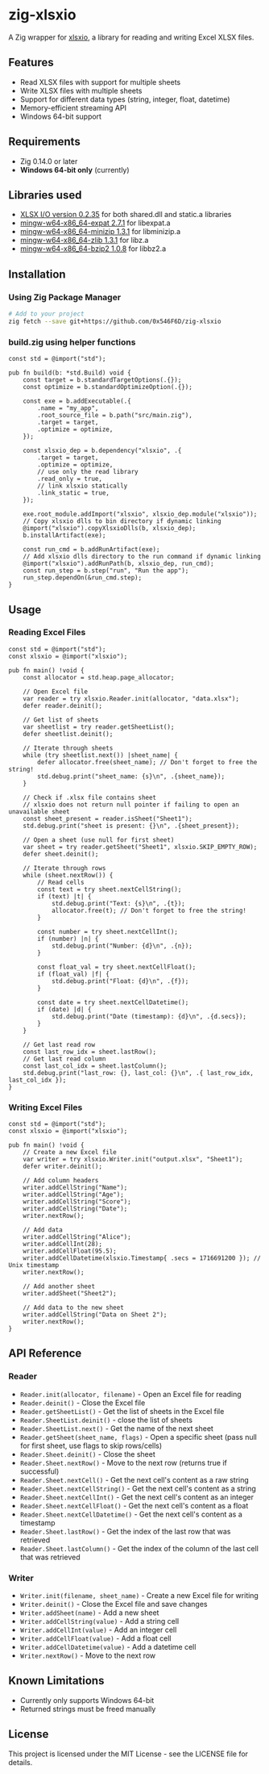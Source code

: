 # zig-xlsxio

A Zig wrapper for [xlsxio](https://github.com/brechtsanders/xlsxio), a library for reading and writing Excel XLSX files.

## Features

- Read XLSX files with support for multiple sheets
- Write XLSX files with multiple sheets
- Support for different data types (string, integer, float, datetime)
- Memory-efficient streaming API
- Windows 64-bit support

## Requirements

- Zig 0.14.0 or later
- **Windows 64-bit only** (currently)

## Libraries used

- [XLSX I/O version 0.2.35](https://github.com/brechtsanders/xlsxio/releases/tag/0.2.35) for both shared.dll and static.a libraries
- [mingw-w64-x86_64-expat 2.7.1](https://packages.msys2.org/packages/mingw-w64-x86_64-expat) for libexpat.a
- [mingw-w64-x86_64-minizip 1.3.1](https://packages.msys2.org/packages/mingw-w64-x86_64-minizip) for libminizip.a
- [mingw-w64-x86_64-zlib 1.3.1](https://packages.msys2.org/packages/mingw-w64-x86_64-zlib) for libz.a
- [mingw-w64-x86_64-bzip2 1.0.8](https://packages.msys2.org/packages/mingw-w64-x86_64-bzip2) for libbz2.a

## Installation

### Using Zig Package Manager

```bash
# Add to your project
zig fetch --save git+https://github.com/0x546F6D/zig-xlsxio
```

### build.zig using helper functions

```zig
const std = @import("std");

pub fn build(b: *std.Build) void {
    const target = b.standardTargetOptions(.{});
    const optimize = b.standardOptimizeOption(.{});

    const exe = b.addExecutable(.{
        .name = "my_app",
        .root_source_file = b.path("src/main.zig"),
        .target = target,
        .optimize = optimize,
    });

    const xlsxio_dep = b.dependency("xlsxio", .{
        .target = target,
        .optimize = optimize,
        // use only the read library
        .read_only = true,
        // link xlsxio statically
        .link_static = true,
    });

    exe.root_module.addImport("xlsxio", xlsxio_dep.module("xlsxio"));
    // Copy xlsxio dlls to bin directory if dynamic linking
    @import("xlsxio").copyXlsxioDlls(b, xlsxio_dep);
    b.installArtifact(exe);

    const run_cmd = b.addRunArtifact(exe);
    // Add xlsxio dlls directory to the run command if dynamic linking
    @import("xlsxio").addRunPath(b, xlsxio_dep, run_cmd);
    const run_step = b.step("run", "Run the app");
    run_step.dependOn(&run_cmd.step);
}
```

## Usage

### Reading Excel Files

```zig
const std = @import("std");
const xlsxio = @import("xlsxio");

pub fn main() !void {
    const allocator = std.heap.page_allocator;
    
    // Open Excel file
    var reader = try xlsxio.Reader.init(allocator, "data.xlsx");
    defer reader.deinit();
    
    // Get list of sheets
    var sheetlist = try reader.getSheetList();
    defer sheetlist.deinit();

    // Iterate through sheets
    while (try sheetlist.next()) |sheet_name| {
        defer allocator.free(sheet_name); // Don't forget to free the string!
        std.debug.print("sheet_name: {s}\n", .{sheet_name});
    }

    // Check if .xlsx file contains sheet
    // xlsxio does not return null pointer if failing to open an unavailable sheet
    const sheet_present = reader.isSheet("Sheet1");
    std.debug.print("sheet is present: {}\n", .{sheet_present});

    // Open a sheet (use null for first sheet)
    var sheet = try reader.getSheet("Sheet1", xlsxio.SKIP_EMPTY_ROW);
    defer sheet.deinit();
    
    // Iterate through rows
    while (sheet.nextRow()) {
        // Read cells
        const text = try sheet.nextCellString();
        if (text) |t| {
            std.debug.print("Text: {s}\n", .{t});
            allocator.free(t); // Don't forget to free the string!
        }
        
        const number = try sheet.nextCellInt();
        if (number) |n| {
            std.debug.print("Number: {d}\n", .{n});
        }
        
        const float_val = try sheet.nextCellFloat();
        if (float_val) |f| {
            std.debug.print("Float: {d}\n", .{f});
        }
        
        const date = try sheet.nextCellDatetime();
        if (date) |d| {
            std.debug.print("Date (timestamp): {d}\n", .{d.secs});
        }
    }

    // Get last read row
    const last_row_idx = sheet.lastRow();
    // Get last read column
    const last_col_idx = sheet.lastColumn();
    std.debug.print("last_row: {}, last_col: {}\n", .{ last_row_idx, last_col_idx });
}
```

### Writing Excel Files

```zig
const std = @import("std");
const xlsxio = @import("xlsxio");

pub fn main() !void {
    // Create a new Excel file
    var writer = try xlsxio.Writer.init("output.xlsx", "Sheet1");
    defer writer.deinit();
    
    // Add column headers
    writer.addCellString("Name");
    writer.addCellString("Age");
    writer.addCellString("Score");
    writer.addCellString("Date");
    writer.nextRow();
    
    // Add data
    writer.addCellString("Alice");
    writer.addCellInt(28);
    writer.addCellFloat(95.5);
    writer.addCellDatetime(xlsxio.Timestamp{ .secs = 1716691200 }); // Unix timestamp
    writer.nextRow();
    
    // Add another sheet
    writer.addSheet("Sheet2");
    
    // Add data to the new sheet
    writer.addCellString("Data on Sheet 2");
    writer.nextRow();
}
```

## API Reference

### Reader

- `Reader.init(allocator, filename)` - Open an Excel file for reading
- `Reader.deinit()` - Close the Excel file
- `Reader.getSheetList()` - Get the list of sheets in the Excel file
- `Reader.SheetList.deinit()` - close the list of sheets
- `Reader.SheetList.next()` - Get the name of the next sheet
- `Reader.getSheet(sheet_name, flags)` - Open a specific sheet (pass null for first sheet, use flags to skip rows/cells)
- `Reader.Sheet.deinit()` - Close the sheet
- `Reader.Sheet.nextRow()` - Move to the next row (returns true if successful)
- `Reader.Sheet.nextCell()` - Get the next cell's content as a raw string
- `Reader.Sheet.nextCellString()` - Get the next cell's content as a string
- `Reader.Sheet.nextCellInt()` - Get the next cell's content as an integer
- `Reader.Sheet.nextCellFloat()` - Get the next cell's content as a float
- `Reader.Sheet.nextCellDatetime()` - Get the next cell's content as a timestamp
- `Reader.Sheet.lastRow()` - Get the index of the last row that was retrieved
- `Reader.Sheet.lastColumn()` - Get the index of the column of the last cell that was retrieved

### Writer

- `Writer.init(filename, sheet_name)` - Create a new Excel file for writing
- `Writer.deinit()` - Close the Excel file and save changes
- `Writer.addSheet(name)` - Add a new sheet
- `Writer.addCellString(value)` - Add a string cell
- `Writer.addCellInt(value)` - Add an integer cell
- `Writer.addCellFloat(value)` - Add a float cell
- `Writer.addCellDatetime(value)` - Add a datetime cell
- `Writer.nextRow()` - Move to the next row

## Known Limitations

- Currently only supports Windows 64-bit
- Returned strings must be freed manually

## License

This project is licensed under the MIT License - see the LICENSE file for details.
